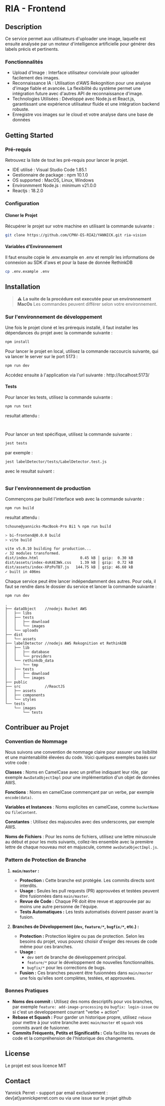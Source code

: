 # RIA - Frontend

## Description

Ce service permet aux utilisateurs d'uploader une image, laquelle est ensuite analysée par un moteur d'intelligence artificielle pour générer des labels précis et pertinents.

### Fonctionnalités
- Upload d'Image : Interface utilisateur conviviale pour uploader facilement des images.
- Reconnaissance IA : Utilisation d'AWS Rekognition pour une analyse d'image fiable et avancée. La flexibilité du système permet une intégration future avec d'autres API de reconnaissance d'image.
- Technologies Utilisées : Développé avec Node.js et React.js, garantissant une expérience utilisateur fluide et une intégration backend robuste.
- Enregistre vos images sur le cloud et votre analyse dans une base de données

## Getting Started

### Pré-requis

Retrouvez la liste de tout les pré-requis pour lancer le projet.

* IDE utilisé : Visual Studio Code 1.85.1
* Gestionnaire de package : npm 10.1.0
* OS supported : MacOS, Linux, Windows
* Environmment Node.js : minimum v21.0.0
* Reactjs : 18.2.0

### Configuration

#### Cloner le Projet
Récupérer le projet sur votre machine en utilisant la commande suivante :
```bash
git clone https://github.com/CPNV-ES-RIA2/YANNICK.git ria-vision
```

#### Variables d'Environnement
Il faut ensuite copie le .env.example en .env et remplir les informations de connexion au SDK d'aws et pour la base de donnée RethinkDB

```bash
cp .env.example .env
```

## Installation
> :warning: **La suite de la procédure est executée pour un environnement MacOs** Les commandes peuvent différer selon votre environnement.

### Sur l'environnement de développement
Une fois le projet cloné et les prérequis installé, il faut installer les dépendances du projet avec la commande suivante :

```bash
npm install
```

Pour lancer le projet en local, utilisez la commande raccourcis suivante, qui va lancer le server sur le port 5173 : 
```bash
npm run dev
```
Accédez ensuite à l'application via l'url suivante : http://localhost:5173/

#### Tests
Pour lancer les tests, utilisez la commande suivante : 
```bash
npm run test
```
resultat attendu : 
```bash
 
```

Pour lancer un test spécifique, utilisez la commande suivante : 
```bash
jest tests
```

par exemple : 
```bash
jest labelDetector/tests/LabelDetector.test.js 
```
avec le resultat suivant : 
```bash

```

### Sur l'environnement de production

Commençons par build l'interface web avec la commande suivante : 
```bash
npm run build
```
resultat attendu : 
```bash
tchoune@yannicks-MacBook-Pro Bi1 % npm run build     

> bi-frontend@0.0.0 build
> vite build

vite v5.0.10 building for production...
✓ 32 modules transformed.
dist/index.html                   0.45 kB │ gzip:  0.30 kB
dist/assets/index-4sK4E3Wk.css    1.39 kB │ gzip:  0.72 kB
dist/assets/index-XPzPoTB7.js   144.75 kB │ gzip: 46.60 kB
✓ built in 406ms
```

Chaque service peut être lancer indépendamment des autres. Pour cela, il faut se rendre dans le dossier du service et lancer la commande suivante : 
```bash
npm run dev
```

```shell
.
├── dataObject    //nodejs Bucket AWS
│   ├── libs
│   ├── tests
│   │   ├── download
│   │   └── images
│   └── uploads
├── dist
│   └── assets
├── labelDetector //nodejs AWS Rekognition et RethinkDB
│   ├── lib
│   │   ├── database
│   │   └── providers
│   └── rethinkdb_data
│       └── tmp
│   ├── tests
│   │   ├── download
│   │   └── images
├── public
├── src           //ReactJS
│   ├── assets
│   ├── components
│   └── styles
└── tests
    └── images
        └── tests
```

## Contribuer au Projet

  ### Convention de Nommage
  Nous suivons une convention de nommage claire pour assurer une lisibilité et une maintenabilité élevées du code. Voici quelques exemples basés sur votre code :

  **Classes** : Noms en CamelCase avec un préfixe indiquant leur rôle, par exemple `AwsDataObjectImpl` pour une implémentation d'un objet de données AWS.

  **Fonctions** : Noms en camelCase commençant par un verbe, par exemple `encode(data)`.

  **Variables et Instances** : Noms explicites en camelCase, comme `bucketName` ou `fileContent`.

  **Constantes** : Utilisez des majuscules avec des underscores, par exemple AWS.

  **Noms de Fichiers** : Pour les noms de fichiers, utilisez une lettre minuscule au début et pour les mots suivants, collez-les ensemble avec la première lettre de chaque nouveau mot en majuscule, comme `awsDataObjectImpl.js`.

### Pattern de Protection de Branche

1. **`main/master` :** 
   - **Protection :** Cette branche est protégée. Les commits directs sont interdits.
   - **Usage :** Seules les pull requests (PR) approuvées et testées peuvent être fusionnées dans `main/master`.
   - **Revue de Code :** Chaque PR doit être revue et approuvée par au moins une autre personne de l'équipe.
   - **Tests Automatiques :** Les tests automatisés doivent passer avant la fusion.

2. **Branches de Développement (`dev`, `feature/*`, `bugfix/*`, etc.) :**
   - **Protection :** Protection légère ou pas de protection. Selon les besoins du projet, vous pouvez choisir d'exiger des revues de code même pour ces branches.
   - **Usage :** 
     - `dev` sert de branche de développement principal.
     - `feature/*` pour le développement de nouvelles fonctionnalités.
     - `bugfix/*` pour les corrections de bugs.
   - **Fusion :** Ces branches peuvent être fusionnées dans `main/master` une fois qu'elles sont complètes, testées, et approuvées.

### Bonnes Pratiques
- **Noms des commit :** Utilisez des noms descriptifs pour vos branches, par exemple `feature: add-image-processing` ou `bugfix: login-issue` ou si c'est un developpement courrant "verbe + action"
- **Rebase et Squash :** Pour garder un historique propre, utilisez `rebase` pour mettre à jour votre branche avec `main/master` et `squash` vos commits avant de fusionner.
- **Commits Fréquents, Petits et Significatifs :** Cela facilite les revues de code et la compréhension de l'historique des changements.

## License

Le projet est sous licence MIT

## Contact

Yannick Perret - support par email exclusivement :  dev[at]yannickperret.com ou via une issue sur le projet github
